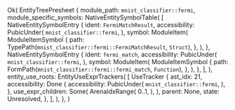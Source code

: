 Ok(
    EntityTreePresheet {
        module_path: `mnist_classifier::fermi`,
        module_specific_symbols: NativeEntitySymbolTable(
            [
                NativeEntitySymbolEntry {
                    ident: `FermiMatchResult`,
                    accessibility: PubicUnder(
                        `mnist_classifier::fermi`,
                    ),
                    symbol: ModuleItem(
                        ModuleItemSymbol {
                            path: TypePath(`mnist_classifier::fermi::FermiMatchResult`, `Struct`),
                        },
                    ),
                },
                NativeEntitySymbolEntry {
                    ident: `fermi_match`,
                    accessibility: PubicUnder(
                        `mnist_classifier::fermi`,
                    ),
                    symbol: ModuleItem(
                        ModuleItemSymbol {
                            path: FormPath(`mnist_classifier::fermi::fermi_match`, `Function`),
                        },
                    ),
                },
            ],
        ),
        entity_use_roots: EntityUseExprTrackers(
            [
                UseTracker {
                    ast_idx: 21,
                    accessibility: Done {
                        accessibility: PubicUnder(
                            `mnist_classifier::fermi`,
                        ),
                    },
                    use_expr_children: Some(
                        ArenaIdxRange(
                            0..1,
                        ),
                    ),
                    parent: None,
                    state: Unresolved,
                },
            ],
        ),
    },
)